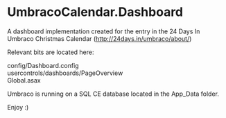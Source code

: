 UmbracoCalendar.Dashboard
=========================

A dashboard implementation created for the entry in the 24 Days In Umbraco Christmas Calendar (http://24days.in/umbraco/about/)

Relevant bits are located here:

config/Dashboard.config  
usercontrols/dashboards/PageOverview  
Global.asax

Umbraco is running on a SQL CE database located in the App_Data folder.

Enjoy :)
